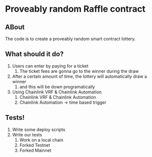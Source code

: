 # Proveably random Raffle contract


## ABout 

The code is to create a proveably random smart contract lottery.

## What should it do?

1. Users can enter by paying for a ticket
    1. The ticket fees are gonna go to the winner during the draw
2. After a certain amount of time, the lottery will automatically draw a winner
    1. and this will be down programatically
3. Using Chainlink VRF & Chainlink Automation
    1. Chainlink VRF & Chainlink Automation
    2. Chainlink Automation -> time based trigger


## Tests!

1. Write some deploy scripts 
2. Write our tests
    1. Work on a local chain 
    2. Forked Testnet
    3. Forked Mainnet

